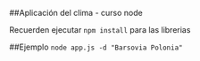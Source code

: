 ##Aplicación del clima - curso node

Recuerden ejecutar ```npm install``` para las librerias

##Ejemplo 
```node app.js -d "Barsovia Polonia"```